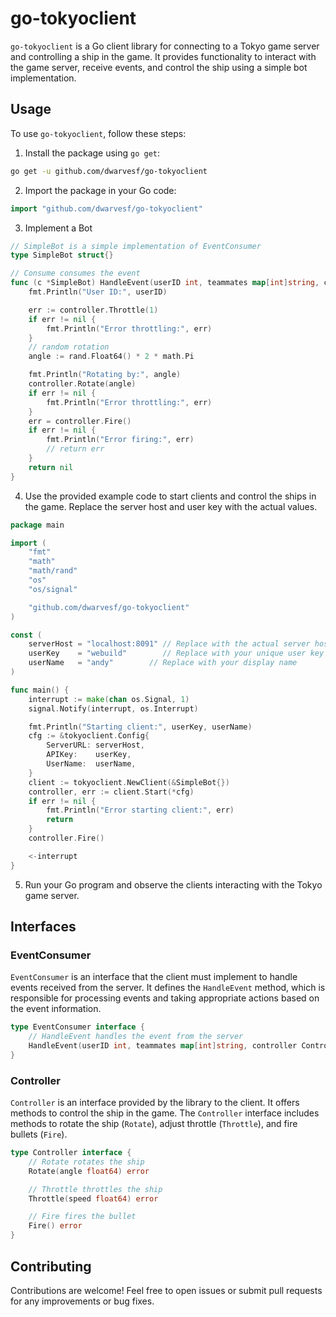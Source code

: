 # go-tokyoclient

`go-tokyoclient` is a Go client library for connecting to a Tokyo game server and controlling a ship in the game. It provides functionality to interact with the game server, receive events, and control the ship using a simple bot implementation.

## Usage

To use `go-tokyoclient`, follow these steps:

1. Install the package using `go get`:
```sh
go get -u github.com/dwarvesf/go-tokyoclient
```

2. Import the package in your Go code:
```go
import "github.com/dwarvesf/go-tokyoclient"
```

3. Implement a Bot
```go
// SimpleBot is a simple implementation of EventConsumer
type SimpleBot struct{}

// Consume consumes the event
func (c *SimpleBot) HandleEvent(userID int, teammates map[int]string, controller tokyoclient.Controller, state tokyoclient.GameState) error {
	fmt.Println("User ID:", userID)

	err := controller.Throttle(1)
	if err != nil {
		fmt.Println("Error throttling:", err)
	}
	// random rotation
	angle := rand.Float64() * 2 * math.Pi

	fmt.Println("Rotating by:", angle)
	controller.Rotate(angle)
	if err != nil {
		fmt.Println("Error throttling:", err)
	}
	err = controller.Fire()
	if err != nil {
		fmt.Println("Error firing:", err)
		// return err
	}
	return nil
}
```

4. Use the provided example code to start clients and control the ships in the game. Replace the server host and user key with the actual values.

```go
package main

import (
	"fmt"
	"math"
	"math/rand"
	"os"
	"os/signal"

	"github.com/dwarvesf/go-tokyoclient"
)

const (
	serverHost = "localhost:8091" // Replace with the actual server host
	userKey    = "webuild"        // Replace with your unique user key
	userName   = "andy"        // Replace with your display name
)

func main() {
	interrupt := make(chan os.Signal, 1)
	signal.Notify(interrupt, os.Interrupt)

	fmt.Println("Starting client:", userKey, userName)
	cfg := &tokyoclient.Config{
		ServerURL: serverHost,
		APIKey:    userKey,
		UserName:  userName,
	}
	client := tokyoclient.NewClient(&SimpleBot{})
	controller, err := client.Start(*cfg)
	if err != nil {
		fmt.Println("Error starting client:", err)
		return
	}
	controller.Fire()

	<-interrupt
}
```

5. Run your Go program and observe the clients interacting with the Tokyo game server.

## Interfaces

### EventConsumer

`EventConsumer` is an interface that the client must implement to handle events received from the server. It defines the `HandleEvent` method, which is responsible for processing events and taking appropriate actions based on the event information.

```go
type EventConsumer interface {
	// HandleEvent handles the event from the server
	HandleEvent(userID int, teammates map[int]string, controller Controller, state GameState) error
}
```

### Controller

`Controller` is an interface provided by the library to the client. It offers methods to control the ship in the game. The `Controller` interface includes methods to rotate the ship (`Rotate`), adjust throttle (`Throttle`), and fire bullets (`Fire`).

```go
type Controller interface {
	// Rotate rotates the ship
	Rotate(angle float64) error

	// Throttle throttles the ship
	Throttle(speed float64) error

	// Fire fires the bullet
	Fire() error
}
```

## Contributing

Contributions are welcome! Feel free to open issues or submit pull requests for any improvements or bug fixes.
